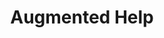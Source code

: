 ---
  id: "9341"
  fieldLayoutId: "89"
  uid: "6fb0a449-02ac-4f55-83e5-83aca06dbee3"
  enabled: "1"
  archived: "0"
  dateCreated: "2018-07-07 22:42:03"
  dateUpdated: "2019-01-28 02:47:25"
  siteSettingsId: "9341"
  slug: "augmented-help"
  siteId: "1"
  uri: "patterns/web/entry/augmented-help"
  enabledForSite: "1"
  sectionId: "2"
  typeId: "2"
  authorId: "1"
  postDate: "2018-07-07 22:42:00"
  expiryDate: null
  contentId: "9338"
  title: "Augmented Help"
  field_allColorsComputed: null
  field_allColorsComputedIllustration: null
  field_allColorsComputedThumbnail: null
  field_appDescription: null
  field_appDescriptionSentiment: null
  field_audio: "0"
  field_authorFaq: null
  field_bgThumbPosition: "left top"
  field_body: null
  field_captureSize: null
  field_categoriesRaw: "learnability,foolproofing,"
  field_categoryInPlainText: null
  field_coldThumbTransform: null
  field_colorPalette: null
  field_contributorName: null
  field_contributorUrl: null
  field_coverColor: null
  field_dominantColor: null
  field_externalContributor: "0"
  field_fetchWebsiteData: null
  field_fullName: null
  field_gfycatSource: "VillainousCheeryCamel"
  field_gif: "1"
  field_gumletUrl: null
  field_gumletUrlNoPreParse: null
  field_howHelps: "<p><strong>Learnability and Foolproofing.</strong></p><p>Adobe CC is a comprehensive suite of design and media editing tools that come with multiple complex features. </p><p>For a new user, an Adobe CC product can be daunting. Adobe tackles part of this complexity by providing an augmented help menu. This menu can teach users the specific location of particular tools and perform actions from a contextualized search query that will show the user the position of that specific action or tool. It also gives the user an alternative mechanic to execute operations directly from the help menu.</p><p>By doing this, Adobe can provide a balanced learning system that can help the user to learn the location of features and tools. It also allows Adobe to offer a foolproofed experience that is friendly for beginners and occasional users, by allowing them to open and perform actions contextually.</p>"
  field_howWorks: "<p>When Adobe users are unsure about something, they can click the help menu of the top bar which will reveal a drop-down with a text entry field. The users can either select one of the top options or type a word related to what they are trying to do.</p><p>In this example, a user is trying to accomplish something in Adobe Lightroom. The user types \"dat\" (three first letters of the term \"date\").</p><p>The menu auto-completes the query in real time and defaults to \"Edit Date and Time\" which is what the user is trying to find in this case.</p><p>When the user hovers over the result, Lightroom automatically opens the Edit menu and selects the option \"Edit Date and Time.\" Lightroom will also show a small vibrating arrow floating next to the menu item to increase the visibility of that particular menu item.</p><p>At this point, the user can choose to click on the newly displayed menu, however, clicking the help menu result or hitting enter will also retrieve and open that functionality for the user.</p>"
  field_iconColors: null
  field_iconComputedColors: null
  field_illustrationSource: null
  field_imagePathRaw: ""
  field_imageTextOcr: null
  field_depthArticleBody: null
  field_lpSentimentScore: null
  field_lpUrl: null
  field_mediaEmbed: null
  field_mobileId: null
  field_mobileShotSrc: null
  field_newsObject: null
  field_pageFetchJsonString: null
  field_patternSrc: "Adobe CC"
  field_platformRaw: "Web"
  field_qualityDescription: null
  field_rawResponse: null
  field_readingDuration: null
  field_readingDurationSeconds: null
  field_readingEaseLevel: null
  field_readingEaseScore: null
  field_references: null
  field_screenshotColors: null
  field_screenshotComputedColors: null
  field_sourceFromArchive: null
  field_strategyDescription: null
  field_thumbColors: null
  field_thumbVideoUrl: null
  field_webDescription: null
  field_webTitle: null
  field_what: "<p>This is a solution found in modern Adobe CC products like Lightroom (and any Mac software that relies on this built-in functionality). When users perform a search query in the Help menu and select one of the results, Adobe will open the relevant menu and show that particular option or function with an arrow next to it.</p>"
  root: null
  lft: null
  rgt: null
  level: null
  structureId: null
  layout: layouts/post.njk
---